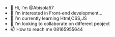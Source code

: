 - 👋 Hi, I’m @Abisola57
- 👀 I’m interested in Front-end development...
- 🌱 I’m currently learning Html,CSS,JS
- 💞️ I’m looking to collaborate on different peoject
- 📫 How to reach me 08165955644

<!---
Abisola57/Abisola57 is a ✨ special ✨ repository because its `README.md` (this file) appears on your GitHub profile.
You can click the Preview link to take a look at your changes.
--->
